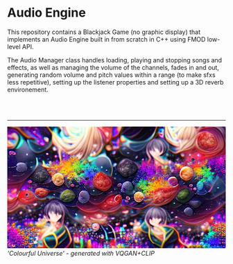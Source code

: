 # Audio Engine

This repository contains a Blackjack Game (no graphic display) that implements an Audio Engine built in from scratch in C++ using FMOD low-level API.

The Audio Manager class handles loading, playing and stopping songs and effects, as well as managing the volume of the channels, fades in and out, generating random volume and pitch values within a range (to make sfxs less repetitive), setting up the listener properties and setting up a 3D reverb environement.

<br><br><hr>
![colourful-universe](media/colourful-universe-ai.jpg?raw=true "'Colourful Universe', generated with VQGAN+CLIP")
*'Colourful Universe' - generated with VQGAN+CLIP*
